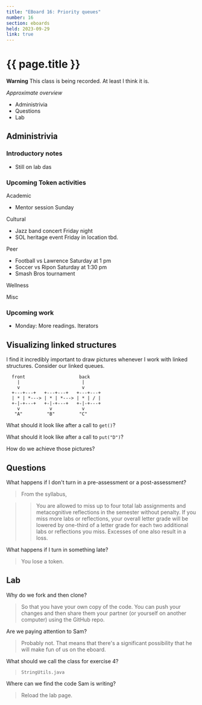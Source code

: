 ```yaml
---
title: "EBoard 16: Priority queues"
number: 16
section: eboards
held: 2023-09-29
link: true
---
```

# {{ page.title }}

**Warning** This class is being recorded.  At least I think it is.

_Approximate overview_

* Administrivia
* Questions
* Lab

Administrivia
-------------

### Introductory notes

* Still on lab das

### Upcoming Token activities

Academic

* Mentor session Sunday

Cultural

* Jazz band concert Friday night
* SOL heritage event Friday in location tbd.

Peer

* Football vs Lawrence Saturday at 1 pm
* Soccer vs Ripon Saturday at 1:30 pm
* Smash Bros tournament

Wellness

Misc

### Upcoming work

* Monday: More readings.  Iterators

Visualizing linked structures
-----------------------------

I find it incredibly important to draw pictures whenever I work with
linked structures.  Consider our linked queues.

```
  front                    back
    |                       |
    v                       v
  +---+---+   +---+---+   +---+---+
  | * | *---> | * | *---> | * | / |
  +-|-+---+   +-|-+---+   +-|-+---+
    v           v           v
   "A"         "B"         "C"
```

What should it look like after a call to `get()`?

What should it look like after a call to `put("D")`?

How do we achieve those pictures?

Questions
---------

What happens if I don't turn in a pre-assessment or a post-assessment?

> From the syllabus,

> > You are allowed to miss up to four total lab assignments and metacognitive reflections in the semester without penalty. If you miss more labs or reflections, your overall letter grade will be lowered by one-third of a letter grade for each two additional labs or reflections you miss. Excesses of one also result in a loss. 

What happens if I turn in something late?

> You lose a token.

Lab
---

Why do we fork and then clone?

> So that you have your own copy of the code.  You can push your changes
  and then share them your partner (or yourself on another computer)
  using the GitHub repo.

Are we paying attention to Sam?

> Probably not.  That means that there's a significant possibility that
  he will make fun of us on the eboard.

What should we call the class for exercise 4?

> `StringUtils.java`

Where can we find the code Sam is writing?

> Reload the lab page.
